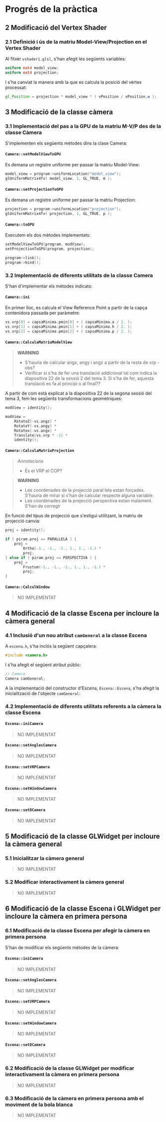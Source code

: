 
# Progrés de la pràctica

## 2 Modificació del Vertex Shader

### 2.1 Definició i ús de la matriu Model-View/Projection en el Vertex Shader

Al fitxer `vshader1.glsl`, s'han afegit les següents variables:

```glsl
uniform mat4 model_view;
uniform mat4 projection;
```

I s'ha canviat la manera amb la que es calcula la posició del vèrtex processat:

```glsl
gl_Position = projection * model_view * ( vPosition / vPosition.w );
```

## 3 Modificació de la classe càmera

### 3.1 Implementació del pas a la GPU de la matriu M-V/P des de la classe Càmera

S'implementen els següents mètodes dins la clase Camera:

#### `Camera::setModelViewToGPU`

Es demana un registre uniforme per passar la matriu Model-View:

```c
model_view = program->uniformLocation("model_view");
glUniformMatrix4fv( model_view, 1, GL_TRUE, m );
```

#### `Camera::setProjectionToGPU`

Es demana un registre uniforme per passar la matriu Projection:

```c
projection = program->uniformLocation("projection");
glUniformMatrix4fv( projection, 1, GL_TRUE, p );
```

#### `Camera::toGPU`

Executem els dos mètodes implementats:

```c
setModelViewToGPU(program, modView);
setProjectionToGPU(program, projection);

program->link();
program->bind();
```

### 3.2 Implementació de diferents utilitats de la classe Camera

S'han d'implementar els mètodes indicats:

#### `Camera::ini`

En primer lloc, es calcula el View Reference Point a partir de la capça
contenidora passada per paràmetre:

```c
vs.vrp[0] = capsaMinima.pmin[0] + ( capsaMinima.a / 2. );
vs.vrp[1] = capsaMinima.pmin[1] + ( capsaMinima.h / 2. );
vs.vrp[2] = capsaMinima.pmin[2] + ( capsaMinima.p / 2. );
```

#### `Camera::CalculaMatriuModelView`

> **WARNING**
>
> - S'hauria de calcular angx, angy i angz a partir de la resta de vrp - obs?
> - Verificar si s'ha de fer una translació addicional tal com indica la
>   diapositiva 22 de la sessió 2 del tema 3. Si s'ha de fer, aquesta
>   translació es fa al principi o al final??

A partir de com està explicat a la diapositiva 22 de la segona sessió del
tema 3, fem les següents transformacions geomètriques:

```c
modView = identity();

modView =
    RotateZ(-vs.angz) *
    RotateY(-vs.angy) *
    Rotatex(-vs.angx) *
    Translate(vs.vrp * -1) *
    identity();
```

#### `Camera::CalculaMatriuProjection`

> *Annotacions*
> - És el VRP el COP?

> **WARNING**
>
> - Les coordenades de la projecció paral·lela estan forçades. S'hauria de
>   mirar si s'han de calcular respecte alguna variable.
> - Les coordenades de la projecció perspectiva estan malament. S'han de
>   corregir

En funció del tipus de projecció que s'estigui utilitzant, la matriu de
projecció canvia:

```c
proj = identity();

if ( piram.proj == PARALLELA ) {
    proj =
        Ortho(-1., -1., -1., 1., 1., -1.) *
        proj;
} else if ( piram.proj == PERSPECTIVA ) {
    proj =
        Frustum(-1., -1., -1., 1., 1., -1.) *
        proj;
}
```
#### `Camera::CalculWindow`

> NO IMPLEMENTAT

## 4 Modificació de la classe Escena per incloure la càmera general

### 4.1 Inclusió d'un nou atribut `camGeneral` a la classe Escena

A `escena.h`, s'ha inclós la següent capçalera:

```c
#include <camera.h>
```

I s'ha afegit el següent atribut públic:

```c
// Camera
Camera camGeneral;
```

A la implementació del constructor d'Escena, `Escena::Escena`, s'ha afegit
la inicialització de l'objecte `camGeneral`:



### 4.2 Implementació de diferents utilitats referents a la càmera la classe Escena

#### `Escena::iniCamera`

> NO IMPLEMENTAT

#### `Escena::setAnglesCamera`

> NO IMPLEMENTAT

#### `Escena::setVRPCamera`

> NO IMPLEMENTAT

#### `Escena::setWindowCamera`

> NO IMPLEMENTAT

#### `Escena::setDCamera`

> NO IMPLEMENTAT

## 5 Modificació de la classe GLWidget per incloure la càmera general

### 5.1 Inicialitzar la càmera general

> NO IMPLEMENTAT

### 5.2 Modificar interactivament la càmera general

> NO IMPLEMENTAT

## 6 Modificació de la classe Escena i GLWidget per incloure la càmera en primera persona

### 6.1 Modificació de la classe Escena per afegir la càmera en primera persona

S'han de modificar els següents mètodes de la càmera:

#### `Escena::iniCamera`

> NO IMPLEMENTAT

#### `Escena::setAnglesCamera`

> NO IMPLEMENTAT

#### `Escena::setVRPCamera`

> NO IMPLEMENTAT

#### `Escena::setWindowCamera`

> NO IMPLEMENTAT

#### `Escena::setDCamera`

> NO IMPLEMENTAT

### 6.2 Modificació de la classe GLWidget per modificar interactivament la càmera en primera persona

> NO IMPLEMENTAT

### 6.3 Modificació de la càmera en primera persona amb el moviment de la bola blanca

> NO IMPLEMENTAT

